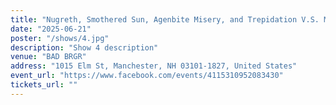 ```yaml
---
title: "Nugreth, Smothered Sun, Agenbite Misery, and Trepidation V.S. Maggotphillia"
date: "2025-06-21"
poster: "/shows/4.jpg"
description: "Show 4 description"
venue: "BAD BRGR"
address: "1015 Elm St, Manchester, NH 03101-1827, United States"
event_url: "https://www.facebook.com/events/4115310952083430"
tickets_url: ""
---
```

